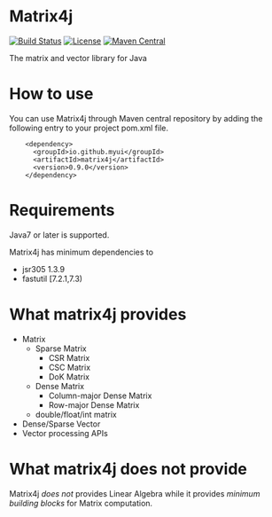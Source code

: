 # Matrix4j
[![Build Status](https://travis-ci.org/myui/matrix4j.svg?branch=master)](https://travis-ci.org/myui/matrix4j)
[![License](http://img.shields.io/:license-Apache_v2-blue.svg)](https://github.com/myui/btree4j/blob/master/LICENSE)
[![Maven Central](https://maven-badges.herokuapp.com/maven-central/io.github.myui/matrix4j/badge.svg)](https://maven-badges.herokuapp.com/maven-central/io.github.myui/matrix4j)

The matrix and vector library for Java

# How to use

You can use Matrix4j through Maven central repository by adding the following entry to your project pom.xml file.

```
    <dependency>
      <groupId>io.github.myui</groupId>
      <artifactId>matrix4j</artifactId>
      <version>0.9.0</version>
    </dependency>
 ```

# Requirements

Java7 or later is supported.

Matrix4j has minimum dependencies to

- jsr305 1.3.9
- fastutil [7.2.1,7.3)

# What matrix4j provides

- Matrix
    - Sparse Matrix
        - CSR Matrix
        - CSC Matrix
        - DoK Matrix
    - Dense Matrix
        - Column-major Dense Matrix
         - Row-major Dense Matrix
    - double/float/int matrix
- Dense/Sparse Vector
- Vector processing APIs

# What matrix4j does not provide

Matrix4j _does not_ provides Linear Algebra while it provides _minimum building blocks_ for Matrix computation.
